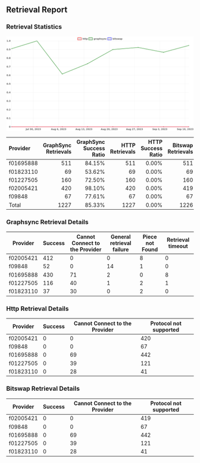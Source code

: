 ## Retrieval Report
### Retrieval Statistics
<img src="https://raw.githubusercontent.com/data-preservation-programs/filplus-checker-assets/main/filecoin-project/filecoin-plus-large-datasets/issues/2060/1694996527114.png"/>

| Provider  | GraphSync Retrievals | GraphSync Success Ratio | HTTP Retrievals | HTTP Success Ratio | Bitswap Retrievals | Bitswap Success Ratio |
| :-------- | -------------------: | ----------------------: | --------------: | -----------------: | -----------------: | --------------------: |
| f01695888 |                  511 |                  84.15% |             511 |              0.00% |                511 |                 0.00% |
| f01823110 |                   69 |                  53.62% |              69 |              0.00% |                 69 |                 0.00% |
| f01227505 |                  160 |                  72.50% |             160 |              0.00% |                160 |                 0.00% |
| f02005421 |                  420 |                  98.10% |             420 |              0.00% |                419 |                 0.00% |
| f09848    |                   67 |                  77.61% |              67 |              0.00% |                 67 |                 0.00% |
| Total     |                 1227 |                  85.33% |            1227 |              0.00% |               1226 |                 0.00% |

### Graphsync Retrieval Details
| Provider  | Success | Cannot Connect to the Provider | General retrieval failure | Piece not Found | Retrieval timeout |
| --------- | ------- | ------------------------------ | ------------------------- | --------------- | ----------------- |
| f02005421 | 412     | 0                              | 0                         | 8               | 0                 |
| f09848    | 52      | 0                              | 14                        | 1               | 0                 |
| f01695888 | 430     | 71                             | 2                         | 0               | 8                 |
| f01227505 | 116     | 40                             | 1                         | 2               | 1                 |
| f01823110 | 37      | 30                             | 0                         | 2               | 0                 |

### Http Retrieval Details
| Provider  | Success | Cannot Connect to the Provider | Protocol not supported |
| --------- | ------- | ------------------------------ | ---------------------- |
| f02005421 | 0       | 0                              | 420                    |
| f09848    | 0       | 0                              | 67                     |
| f01695888 | 0       | 69                             | 442                    |
| f01227505 | 0       | 39                             | 121                    |
| f01823110 | 0       | 28                             | 41                     |

### Bitswap Retrieval Details
| Provider  | Success | Cannot Connect to the Provider | Protocol not supported |
| --------- | ------- | ------------------------------ | ---------------------- |
| f02005421 | 0       | 0                              | 419                    |
| f09848    | 0       | 0                              | 67                     |
| f01695888 | 0       | 69                             | 442                    |
| f01227505 | 0       | 39                             | 121                    |
| f01823110 | 0       | 28                             | 41                     |
